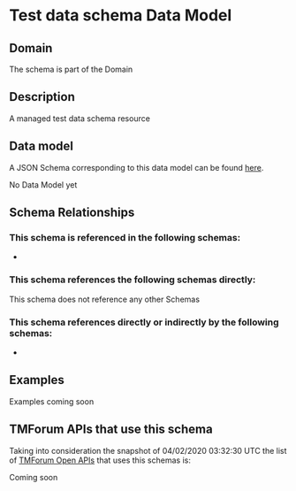 # Test data schema Data Model

## Domain

The  schema is part of the  Domain

## Description

A managed test data schema resource

## Data model

A JSON Schema corresponding to this data model can be found
[here](https://github.com/tmforum-rand/schemas/blob/candidates/Common/TestDataSchema.schema.json).

No Data Model yet

## Schema Relationships

### This schema is referenced in the following schemas:

-

### This schema references the following schemas directly:

This schema does not reference any other Schemas

### This schema references directly or indirectly by the following schemas:

-



## Examples

Examples coming soon

## TMForum APIs that use this schema

Taking into consideration the snapshot of 04/02/2020 03:32:30 UTC the list of [TMForum Open APIs](https://www.tmforum.org/open-apis/) that uses this schemas is:

Coming soon